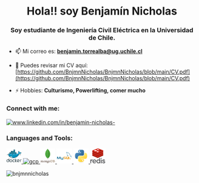 <h1 align="center">Hola!! soy Benjamín Nicholas</h1>
<h3 align="center">Soy estudiante de Ingeniería Civil Eléctrica en la Universidad de Chile.</h3>

- 📫 Mi correo es: **benjamin.torrealba@ug.uchile.cl**

- 📄 Puedes revisar mi CV aquí: [https://github.com/BnjmnNicholas/BnjmnNicholas/blob/main/CV.pdf](https://github.com/BnjmnNicholas/BnjmnNicholas/blob/main/CV.pdf)

- ⚡ Hobbies: **Culturismo, Powerlifting, comer mucho**

<h3 align="left">Connect with me:</h3>
<p align="left">
<a href="https://linkedin.com/in/www.linkedin.com/in/benjamin-nicholas-" target="blank"><img align="center" src="https://raw.githubusercontent.com/rahuldkjain/github-profile-readme-generator/master/src/images/icons/Social/linked-in-alt.svg" alt="www.linkedin.com/in/benjamin-nicholas-" height="30" width="40" /></a>
</p>

<h3 align="left">Languages and Tools:</h3>
<p align="left"> <a href="https://www.docker.com/" target="_blank" rel="noreferrer"> <img src="https://raw.githubusercontent.com/devicons/devicon/master/icons/docker/docker-original-wordmark.svg" alt="docker" width="40" height="40"/> </a> <a href="https://cloud.google.com" target="_blank" rel="noreferrer"> <img src="https://www.vectorlogo.zone/logos/google_cloud/google_cloud-icon.svg" alt="gcp" width="40" height="40"/> </a> <a href="https://www.mongodb.com/" target="_blank" rel="noreferrer"> <img src="https://raw.githubusercontent.com/devicons/devicon/master/icons/mongodb/mongodb-original-wordmark.svg" alt="mongodb" width="40" height="40"/> </a> <a href="https://www.mysql.com/" target="_blank" rel="noreferrer"> <img src="https://raw.githubusercontent.com/devicons/devicon/master/icons/mysql/mysql-original-wordmark.svg" alt="mysql" width="40" height="40"/> </a> <a href="https://www.python.org" target="_blank" rel="noreferrer"> <img src="https://raw.githubusercontent.com/devicons/devicon/master/icons/python/python-original.svg" alt="python" width="40" height="40"/> </a> <a href="https://redis.io" target="_blank" rel="noreferrer"> <img src="https://raw.githubusercontent.com/devicons/devicon/master/icons/redis/redis-original-wordmark.svg" alt="redis" width="40" height="40"/> </a> </p>

<p><img align="center" src="https://github-readme-streak-stats.herokuapp.com/?user=bnjmnnicholas&" alt="bnjmnnicholas" /></p>
